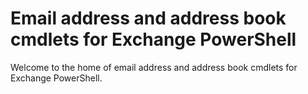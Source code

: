 # Email address and address book cmdlets for Exchange PowerShell

Welcome to the home of email address and address book cmdlets for Exchange PowerShell.